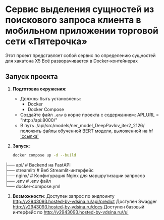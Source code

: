 # Сервис выделения сущностей из поискового запроса клиента в мобильном приложении торговой сети «Пятерочка»
Этот проект представляет собой сервис по определению сущностей для хакатона X5
Всё разворачивается в Docker-контейнерах
## Запуск проекта
1. **Подготовка окружения**:
   - Должны быть установлены:
     - Docker
     - Docker Compose
   - Создайте файл `.env` в корне проекта c содержанием: API_URL = "http://api:8000/"
   - В путь ./api/src/models/ner_model_DeepPavlov_iter2_2126/ положить файлы обученной
     BERT модели, выложенной на hf ['ссылка'](https://huggingface.co/MegaLDN/rubert-finetune-goods_NER)

2. **Запуск**:
   ```bash
   docker compose up -d --build

├── api/            # Backend на FastAPI  
├── streamlit/      # Веб Streamlit-интерфейс  
├── nginx/          # Конфигурация Nginx для маршрутизации запросов  
├── .env            # .env файл  
└── docker-compose.yml  

3. **Возможности**:
Доступен запрос по эндпоинту  http://v2943093.hosted-by-vdsina.ru/api/predict
Доступен Swagger http://v2943093.hosted-by-vdsina.ru/docs
Доступен базовый интерфейс по http://v2943093.hosted-by-vdsina.ru//ui

